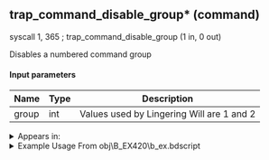## trap_command_disable_group* (command)

syscall 1, 365 ; trap_command_disable_group (1 in, 0 out)

Disables a numbered command group

#### Input parameters
| Name | Type | Description
|------|------|------------
| group   | int   | Values used by Lingering Will are 1 and 2




<details>
	<summary>Appears in:</summary>
| filename | Entity (obj)
|----------|-------------
| obj\B_EX420\b_ex.bdscript       | ((B) Lingering Will)          

</details>

<details>
	<summary>Example Usage From obj\B_EX420\b_ex.bdscript</summary>
L4680:
 popToSp 0
 gosub32 4, L4674
 eqz 
 jz L4722
 pushImm 21627
 syscall 4, 4 ; trap_mission_information (1 in, 0 out)
 pushImm 1
 popToWp W12
 pushFromFSp 0
 gosub32 4, L4723
 pushImm 1
 syscall 1, 365 ; trap_command_disable_group (1 in, 0 out)
 pushImm 72
 pushImm L5760
 pushFromFSp 0
 gosub32 4, L2321
 drop 
 jmp L4722
</details>

